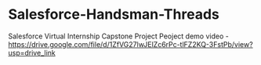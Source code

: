 # Salesforce-Handsman-Threads
Salesforce Virtual Internship Capstone Project
Peoject demo video - https://drive.google.com/file/d/1ZfVG27lwJElZc6rPc-tlFZ2KQ-3FstPb/view?usp=drive_link
